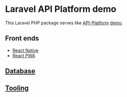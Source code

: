 # Laravel API Platform demo
This Laravel PHP package serves like [API-Platform](http://api-platform.com) [demo](http://demo.api-platform.com).
## Front ends
- [React Native](http://github.com/noud/react-native-openapi-api-platform-demo/blob/master/README.md)
- [React PWA](http://github.com/noud/react-swagger-laravel-api-platform-demo/blob/master/README.md)
## [Database](http://github.com/noud/book-review-db/blob/master/README.md)
## [Tooling](http://github.com/noud/laravel-api-platform/blob/master/README-tooling.md)